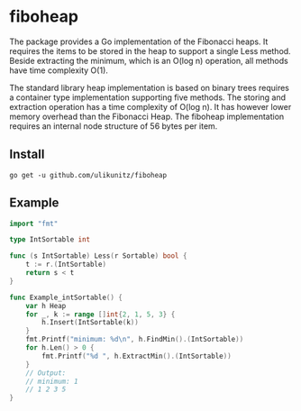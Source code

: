 # fiboheap

The package provides a Go implementation of the Fibonacci heaps. It
requires the items to be stored in the heap to support a single Less
method. Beside extracting the minimum, which is an O(log n) operation, all
methods have time complexity O(1).

The standard library heap implementation is based on binary trees
requires a container type implementation supporting five methods. The
storing and extraction operation has a time complexity of O(log n). It
has however lower memory overhead than the Fibonacci Heap. The fiboheap
implementation requires an internal node structure of 56 bytes per item.

## Install

```
go get -u github.com/ulikunitz/fiboheap
```

## Example

```go
import "fmt"

type IntSortable int

func (s IntSortable) Less(r Sortable) bool {
	t := r.(IntSortable)
	return s < t
}

func Example_intSortable() {
	var h Heap
	for _, k := range []int{2, 1, 5, 3} {
		h.Insert(IntSortable(k))
	}
	fmt.Printf("minimum: %d\n", h.FindMin().(IntSortable))
	for h.Len() > 0 {
		fmt.Printf("%d ", h.ExtractMin().(IntSortable))
	}
	// Output:
	// minimum: 1
	// 1 2 3 5
}
```
